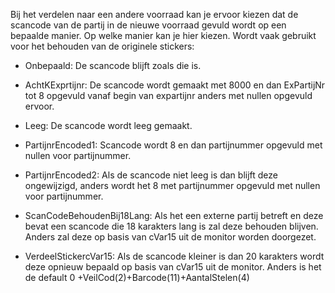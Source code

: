 Bij het verdelen naar een andere voorraad kan je ervoor kiezen dat de scancode van de partij in de nieuwe voorraad gevuld wordt op een bepaalde manier. Op welke manier kan je hier kiezen. Wordt vaak gebruikt voor het behouden van de originele stickers:

- Onbepaald: De scancode blijft zoals die is.

- AchtKExprtijnr: De scancode wordt gemaakt met 8000 en dan ExPartijNr tot 8 opgevuld vanaf begin van expartijnr anders met nullen opgevuld ervoor.

- Leeg: De scancode wordt leeg gemaakt.

- PartijnrEncoded1: Scancode wordt 8 en dan partijnummer opgevuld met nullen voor partijnummer.

- PartijnrEncoded2: Als de scancode niet leeg is dan blijft deze ongewijzigd, anders wordt het 8 met partijnummer opgevuld met nullen voor partijnummer.

- ScanCodeBehoudenBij18Lang: Als het een externe partij betreft en deze bevat een scancode die 18 karakters lang is zal deze behouden blijven. Anders zal deze op basis van cVar15 uit de monitor worden doorgezet.

- VerdeelStickercVar15: Als de scancode kleiner is dan 20 karakters wordt deze opnieuw bepaald op basis van cVar15 uit de monitor. Anders is het de default 0 +VeilCod(2)+Barcode(11)+AantalStelen(4)
